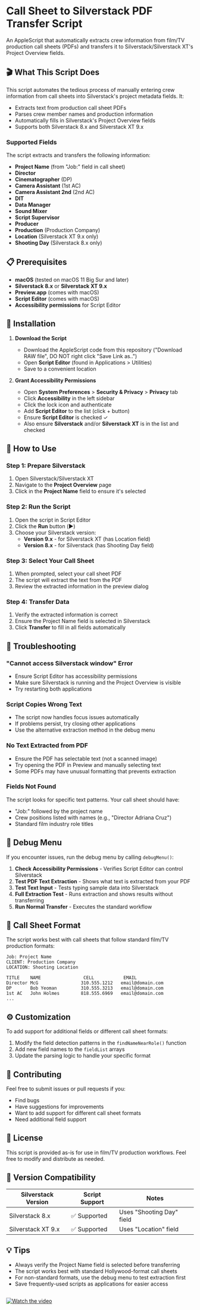 # Call Sheet to Silverstack PDF Transfer Script

An AppleScript that automatically extracts crew information from film/TV production call sheets (PDFs) and transfers it to Silverstack/Silverstack XT's Project Overview fields.

## 🎬 What This Script Does

This script automates the tedious process of manually entering crew information from call sheets into Silverstack's project metadata fields. It:

- Extracts text from production call sheet PDFs
- Parses crew member names and production information
- Automatically fills in Silverstack's Project Overview fields
- Supports both Silverstack 8.x and Silverstack XT 9.x

### Supported Fields

The script extracts and transfers the following information:

- **Project Name** (from "Job:" field in call sheet)
- **Director**
- **Cinematographer** (DP)
- **Camera Assistant** (1st AC)
- **Camera Assistant 2nd** (2nd AC)
- **DIT**
- **Data Manager**
- **Sound Mixer**
- **Script Supervisor**
- **Producer**
- **Production** (Production Company)
- **Location** (Silverstack XT 9.x only)
- **Shooting Day** (Silverstack 8.x only)

## 📋 Prerequisites

- **macOS** (tested on macOS 11 Big Sur and later)
- **Silverstack 8.x** or **Silverstack XT 9.x**
- **Preview.app** (comes with macOS)
- **Script Editor** (comes with macOS)
- **Accessibility permissions** for Script Editor

## 🚀 Installation

1. **Download the Script**
   - Download the AppleScript code from this repository ("Download RAW file", DO NOT right click "Save Link as..") 
   - Open **Script Editor** (found in Applications > Utilities)
   - Save to a convenient location

2. **Grant Accessibility Permissions**
   - Open **System Preferences** > **Security & Privacy** > **Privacy** tab
   - Click **Accessibility** in the left sidebar
   - Click the lock icon and authenticate
   - Add **Script Editor** to the list (click + button)
   - Ensure **Script Editor** is checked ✓
   - Also ensure **Silverstack** and/or **Silverstack XT** is in the list and checked

## 📖 How to Use

### Step 1: Prepare Silverstack
1. Open Silverstack/Silverstack XT
2. Navigate to the **Project Overview** page
3. Click in the **Project Name** field to ensure it's selected

### Step 2: Run the Script
1. Open the script in Script Editor
2. Click the **Run** button (▶️)
3. Choose your Silverstack version:
   - **Version 9.x** - for Silverstack XT (has Location field)
   - **Version 8.x** - for Silverstack (has Shooting Day field)

### Step 3: Select Your Call Sheet
1. When prompted, select your call sheet PDF
2. The script will extract the text from the PDF
3. Review the extracted information in the preview dialog

### Step 4: Transfer Data
1. Verify the extracted information is correct
2. Ensure the Project Name field is selected in Silverstack
3. Click **Transfer** to fill in all fields automatically

## 🔧 Troubleshooting

### "Cannot access Silverstack window" Error
- Ensure Script Editor has accessibility permissions
- Make sure Silverstack is running and the Project Overview is visible
- Try restarting both applications

### Script Copies Wrong Text
- The script now handles focus issues automatically
- If problems persist, try closing other applications
- Use the alternative extraction method in the debug menu

### No Text Extracted from PDF
- Ensure the PDF has selectable text (not a scanned image)
- Try opening the PDF in Preview and manually selecting text
- Some PDFs may have unusual formatting that prevents extraction

### Fields Not Found
The script looks for specific text patterns. Your call sheet should have:
- "Job:" followed by the project name
- Crew positions listed with names (e.g., "Director    Adriana Cruz")
- Standard film industry role titles

## 🐛 Debug Menu

If you encounter issues, run the debug menu by calling `debugMenu()`:

1. **Check Accessibility Permissions** - Verifies Script Editor can control Silverstack
2. **Test PDF Text Extraction** - Shows what text is extracted from your PDF
3. **Test Text Input** - Tests typing sample data into Silverstack
4. **Full Extraction Test** - Runs extraction and shows results without transferring
5. **Run Normal Transfer** - Executes the standard workflow

## 📝 Call Sheet Format

The script works best with call sheets that follow standard film/TV production formats:

```
Job: Project Name
CLIENT: Production Company
LOCATION: Shooting Location

TITLE    NAME                CELL           EMAIL
Director McG                310.555.1212   email@domain.com
DP       Bob Yeoman         310.555.3213   email@domain.com
1st AC   John Holmes        818.555.6969   email@domain.com
...
```

## ⚙️ Customization

To add support for additional fields or different call sheet formats:

1. Modify the field detection patterns in the `findNameNearRole()` function
2. Add new field names to the `fieldList` arrays
3. Update the parsing logic to handle your specific format

## 🤝 Contributing

Feel free to submit issues or pull requests if you:
- Find bugs
- Have suggestions for improvements
- Want to add support for different call sheet formats
- Need additional field support

## 📄 License

This script is provided as-is for use in film/TV production workflows. Feel free to modify and distribute as needed.

## 🎯 Version Compatibility

| Silverstack Version | Script Support | Notes |
|-------------------|----------------|--------|
| Silverstack 8.x | ✅ Supported | Uses "Shooting Day" field |
| Silverstack XT 9.x | ✅ Supported | Uses "Location" field |

## 💡 Tips

- Always verify the Project Name field is selected before transferring
- The script works best with standard Hollywood-format call sheets
- For non-standard formats, use the debug menu to test extraction first
- Save frequently-used scripts as applications for easier access

##  

[![Watch the video](https://vumbnail.com/1102965384.jpg)](https://vimeo.com/1102965384)
